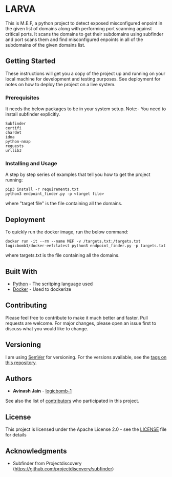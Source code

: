# LARVA

This is M.E.F, a python project to detect exposed misconfigured enpoint in the given list of domains along with performing port scanning against critical ports. It scans the domains to get their subdomains using subfinder and port scans them and find misconfigured enpoints in all of the subdomains of the given domains list.

## Getting Started

These instructions will get you a copy of the project up and running on your local machine for development and testing purposes. See deployment for notes on how to deploy the project on a live system.

### Prerequisites

It needs the below packages to be in your system setup. Note:- You need to install subfinder explicitly. 

```
Subfinder
certifi
chardet
idna
python-nmap
requests
urllib3
```

### Installing and Usage

A step by step series of examples that tell you how to get the project running:

```
pip3 install -r requirements.txt
python3 endpoint_finder.py -p <target file>
```

where "target file" is the file containing all the domains.

## Deployment

To quickly run the docker image, run the below command: 
```
docker run -it --rm --name MEF -v /targets.txt:/targets.txt logicbomb1/docker-eef:latest python3 endpoint_finder.py -p targets.txt
```

where targets.txt is the file containing all the domains.


## Built With

* [Python](https://www.python.org/) - The scritping language used
* [Docker](https://www.docker.com/) - Used to dockerize

## Contributing

Please feel free to contribute to make it much better and faster. Pull requests are welcome. For major changes, please open an issue first to discuss what you would like to change.

## Versioning

I am  using [SemVer](http://semver.org/) for versioning. For the versions available, see the [tags on this repository](https://github.com/your/project/tags). 

## Authors

* **Avinash Jain** - [logicbomb-1](https://twitter.com/logicbomb_1)

See also the list of [contributors](https://github.com/logicbomb-1/M.E.F/contributors) who participated in this project.

## License

This project is licensed under the Apache License 2.0 - see the [LICENSE](LICENSE) file for details

## Acknowledgments

* Subfinder from Projectdiscovery (https://github.com/projectdiscovery/subfinder)
